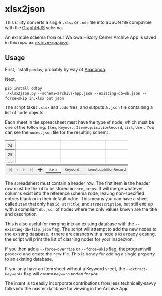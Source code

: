 # xlsx2json

This utility converts a single `.xlsx` or `.ods` file into a JSON file compatible with the <a href="https://github.com/wallowadigitalexhibits/graphletjs">GraphletJS</a> schema. 

An example schema from our Wallowa History Center Archive App is saved in this repo as [archive-app.json](archive-app.json). 

## Usage

First, install `pandas`, probably by way of [Anaconda](https://docs.continuum.io/anaconda/install/).

Next,

```
pip install odfpy
./xlsx2json.py --schema=archive-app.json --existing-db=db.json --force=skip in.xlsx out.json
```

The script takes `.xlsx` and `.ods` files, and outputs a `.json` file containing a list of node objects. 

Each sheet in the spreadsheet must have the type of node, which must be one of the following: `Item`, `Keyword`, `ItemAcquisitionRecord`, `List`, `User`. You can see the `nodes.json` file for the resulting schema.

<img src="img/sheets.jpg">

The spreadsheet must contain a header row. The first item in the header row must be the `id` to be stored in `core_props`. It will merge whatever columns exist into the reference schema node, leaving non-specified entries blank or in their default value. This means you can have a sheet called `Item` that only has `id`, `strTitle`, and `strDescription`, but still end up with a compliant `db.json` of nodes where the only values known are the title and description. 

This is also useful for merging into an existing database with the `--existing-db=file.json` flag. The script will attempt to add the new nodes to the existing database. If there are clashes with a node's id already existing, the script will print the list of clashing nodes for your inspection. 

If you then add a `--force=override` or `--force=skip` flag, the program will proceed and create the new file. This is handy for adding a single property to an existing database.

If you only have an Item sheet without a Keyword sheet, the `--extract-keywords` flag will create `Keyword` nodes for you.

The intent is to easily incorporate contributions from less technically-savvy folks into the master database for viewing in the Archive App. 


